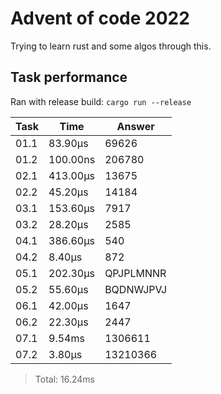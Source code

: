 # Advent of code 2022

Trying to learn rust and some algos through this.

## Task performance
Ran with release build: `cargo run --release`

| Task  | Time          | Answer
|-------|---------------|---------------
| 01.1  | 83.90µs       | 69626
| 01.2  | 100.00ns      | 206780
| 02.1  | 413.00µs      | 13675
| 02.2  | 45.20µs       | 14184
| 03.1  | 153.60µs      | 7917
| 03.2  | 28.20µs       | 2585
| 04.1  | 386.60µs      | 540
| 04.2  | 8.40µs        | 872
| 05.1  | 202.30µs      | QPJPLMNNR
| 05.2  | 55.60µs       | BQDNWJPVJ
| 06.1  | 42.00µs       | 1647
| 06.2  | 22.30µs       | 2447
| 07.1  | 9.54ms        | 1306611
| 07.2  | 3.80µs        | 13210366

> Total: 16.24ms